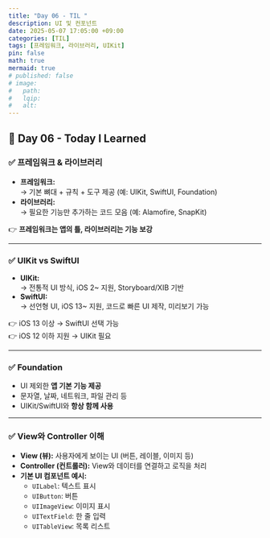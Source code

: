 ```yaml
---
title: "Day 06 - TIL "
description: UI 및 컨포넌트
date: 2025-05-07 17:05:00 +09:00
categories: [TIL]
tags: [프레임워크, 라이브러리, UIKit]
pin: false
math: true
mermaid: true
# published: false
# image:
#   path:
#   lqip: 
#   alt: 
---
```


## 📘 Day 06 - Today I Learned


### ✅ 프레임워크 & 라이브러리
- **프레임워크:**  
  → 기본 뼈대 + 규칙 + 도구 제공 (예: UIKit, SwiftUI, Foundation)
- **라이브러리:**  
  → 필요한 기능만 추가하는 코드 모음 (예: Alamofire, SnapKit)

👉 **프레임워크는 앱의 틀, 라이브러리는 기능 보강**

---

### ✅ UIKit vs SwiftUI
- **UIKit:**  
  → 전통적 UI 방식, iOS 2~ 지원, Storyboard/XIB 기반
- **SwiftUI:**  
  → 선언형 UI, iOS 13~ 지원, 코드로 빠른 UI 제작, 미리보기 가능

👉 iOS 13 이상 → SwiftUI 선택 가능  
👉 iOS 12 이하 지원 → UIKit 필요

---

### ✅ Foundation
- UI 제외한 **앱 기본 기능 제공**
- 문자열, 날짜, 네트워크, 파일 관리 등
- UIKit/SwiftUI와 **항상 함께 사용**

---

### ✅ View와 Controller 이해
- **View (뷰):** 사용자에게 보이는 UI (버튼, 레이블, 이미지 등)
- **Controller (컨트롤러):** View와 데이터를 연결하고 로직을 처리
- **기본 UI 컴포넌트 예시:**
  - `UILabel`: 텍스트 표시
  - `UIButton`: 버튼
  - `UIImageView`: 이미지 표시
  - `UITextField`: 한 줄 입력
  - `UITableView`: 목록 리스트

